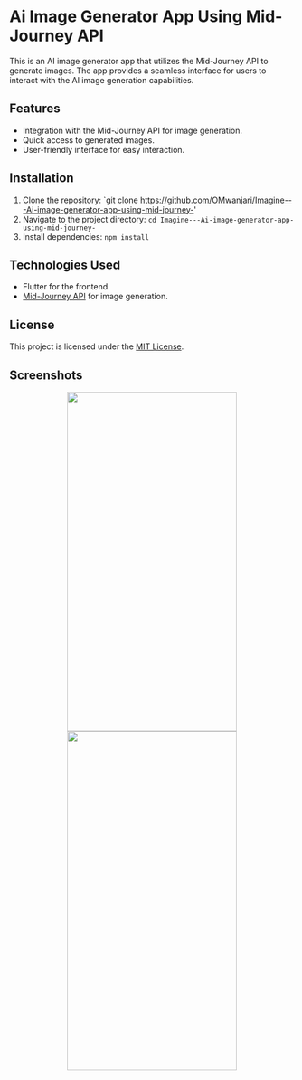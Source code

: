 # Ai Image Generator App Using Mid-Journey API

This is an AI image generator app that utilizes the Mid-Journey API to generate images. The app provides a seamless interface for users to interact with the AI image generation capabilities.

## Features
- Integration with the Mid-Journey API for image generation.
- Quick access to generated images.
- User-friendly interface for easy interaction.

## Installation
1. Clone the repository: `git clone https://github.com/OMwanjari/Imagine---Ai-image-generator-app-using-mid-journey-'
2. Navigate to the project directory: `cd Imagine---Ai-image-generator-app-using-mid-journey-`
3. Install dependencies: `npm install`

## Technologies Used
- Flutter for the frontend.
- [Mid-Journey API](https:/imagine.com) for image generation.

## License
This project is licensed under the [MIT License](LICENSE).

## Screenshots
<p align="center">
    <img src="https://github.com/example/Ai-Image-Generator-App/blob/main/1.jpg" width="300" height="600" />
    <img src="https://github.com/example/Ai-Image-Generator-App/blob/main/2.jpg" width="300" height="600" />
</p>
